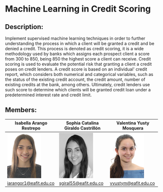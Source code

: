 # Machine Learning in Credit Scoring

## Description:
Implement supervised machine learning techniques in order to further understanding the process in which a client will be granted a credit and be denied a credit. This process is denoted as credit scoring, it is a wide methodology used by banks which assigns each prospect client a score from 300 to 850, being 850 the highest score a client can receive. Credit scoring is used to evaluate the potential risk that granting a client a credit poses on credit lenders. A credit score is based on an individual' credit report, which considers both numerical and categorical variables, such as the status of the existing credit account, the credit amount, number of existing credits at the bank, among others. Ultimately, credit lenders use such score to determine which clients will be granted credit loan under a predetermined interest rate and credit limit.

## Members:
|Isabella Arango Restrepo|Sophia Catalina Giraldo Castrillón|Valentina Yusty Mosquera|
|---|---|---|
|<img src="common/images/isabella.jpg" alt="Isabella Arango Restrepo" title="Isabella Arango Restrepo" width="112" height="150"/>|<img src="common/images/sophia.jpg" alt="Sophia Catalina Giraldo Castrillón" title="Sophia Catalina Giraldo Castrillón" width="112" height="150"/>|<img src="common/images/valentina.jpg" alt="Valentina Yusty Mosquera" title="Valentina Yusty Mosquera" width="112" height="150"/>|
|iarangor1@eafit.edu.co|sgiral55@eafit.edu.co|vyustym@eafit.edu.co|

